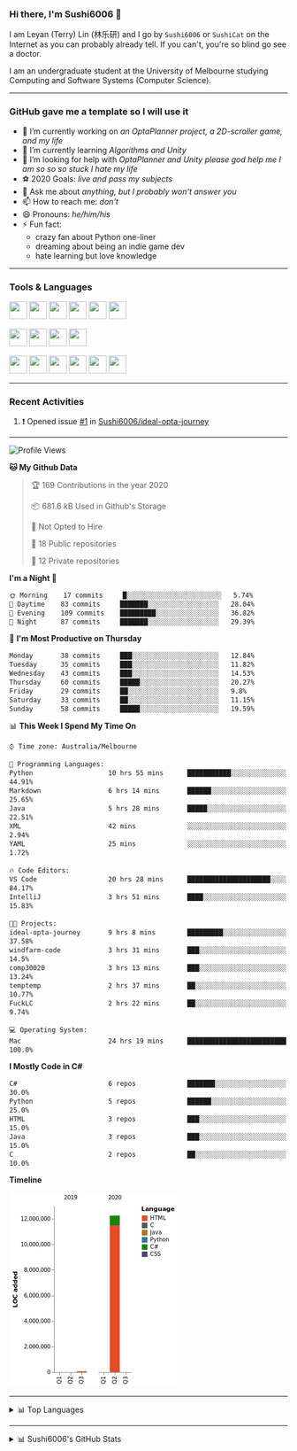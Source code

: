 ### Hi there, I'm Sushi6006 👋

<!--**Sushi6006/Sushi6006** is a ✨ _special_ ✨ repository because its `README.md` (this file) appears on your GitHub profile.-->

I am Leyan (Terry) Lin (林乐研) and I go by `Sushi6006` or `SushiCat` on the Internet as you can probably already tell. If you can't, you're so blind go see a doctor.

I am an undergraduate student at the University of Melbourne studying Computing and Software Systems (Computer Science). 

--- 

### GitHub gave me a template so I will use it
- 🔭 I’m currently working on *an OptaPlanner project, a 2D-scroller game, and my life*
- 🌱 I’m currently learning *Algorithms and Unity*
- 🤔 I’m looking for help with *OptaPlanner and Unity please god help me I am so so so stuck I hate my life*
- ⚽️ 2020 Goals: *live and pass my subjects*
- 💬 Ask me about *anything, but I probably won't answer you*
- 📫 How to reach me: *don't*
- 😄 Pronouns: *he/him/his*
- ⚡ Fun fact:
  - crazy fan about Python one-liner
  - dreaming about being an indie game dev
  - hate learning but love knowledge

---

### Tools & Languages
<p>
  <img height="32" width="32" src="https://cdn.jsdelivr.net/npm/simple-icons@v3/icons/apple.svg"/>
  <img height="32" width="32" src="https://cdn.jsdelivr.net/npm/simple-icons@v3/icons/visualstudiocode.svg"/>
  <img height="32" width="32" src="https://cdn.jsdelivr.net/npm/simple-icons@v3/icons/github.svg"/>
  <img height="32" width="32" src="https://cdn.jsdelivr.net/npm/simple-icons@v3/icons/git.svg"/>
  <img height="32" width="32" src="https://cdn.jsdelivr.net/npm/simple-icons@v3/icons/discord.svg"/>
  <img height="32" width="32" src="https://cdn.jsdelivr.net/npm/simple-icons@v3/icons/atom.svg"/>
</p>
<p>
  <img height="32" width="32" src="https://cdn.jsdelivr.net/npm/simple-icons@v3/icons/adobephotoshop.svg"/>
  <img height="32" width="32" src="https://cdn.jsdelivr.net/npm/simple-icons@v3/icons/adobexd.svg"/>
  <img height="32" width="32" src="https://cdn.jsdelivr.net/npm/simple-icons@v3/icons/vsco.svg"/>
  <img height="32" width="32" src="https://cdn.jsdelivr.net/npm/simple-icons@v3/icons/spotify.svg"/>
</p>
<p>
  <img height="32" width="32" src="https://cdn.jsdelivr.net/npm/simple-icons@v3/icons/python.svg"/>
  <img height="32" width="32" src="https://cdn.jsdelivr.net/npm/simple-icons@v3/icons/c.svg"/>
  <img height="32" width="32" src="https://cdn.jsdelivr.net/npm/simple-icons@v3/icons/csharp.svg"/>
  <img height="32" width="32" src="https://cdn.jsdelivr.net/npm/simple-icons@v3/icons/java.svg"/>
  <img height="32" width="32" src="https://cdn.jsdelivr.net/npm/simple-icons@v3/icons/markdown.svg"/>
  <img height="32" width="32" src="https://cdn.jsdelivr.net/npm/simple-icons@v3/icons/mysql.svg"/>
</p>

--- 

### Recent Activities
<!--START_SECTION:activity-->
1. ❗️ Opened issue [#1](https://github.com//Sushi6006/ideal-opta-journey/issues/1) in [Sushi6006/ideal-opta-journey](https://github.com//Sushi6006/ideal-opta-journey)
<!--END_SECTION:activity-->

---

<!--START_SECTION:waka-->
![Profile Views](http://img.shields.io/badge/Profile%20Views-156-blue)

**🐱 My Github Data** 

> 🏆 169 Contributions in the year 2020
 > 
> 📦 681.6 kB Used in Github's Storage 
 > 
> 🚫 Not Opted to Hire
 > 
> 📜 18 Public repositories
 > 
> 🔑 12 Private repositories 

**I'm a Night 🦉** 

```text
🌞 Morning    17 commits     █░░░░░░░░░░░░░░░░░░░░░░░░   5.74% 
🌆 Daytime    83 commits     ███████░░░░░░░░░░░░░░░░░░   28.04% 
🌃 Evening    109 commits    █████████░░░░░░░░░░░░░░░░   36.82% 
🌙 Night      87 commits     ███████░░░░░░░░░░░░░░░░░░   29.39%

```
📅 **I'm Most Productive on Thursday** 

```text
Monday       38 commits     ███░░░░░░░░░░░░░░░░░░░░░░   12.84% 
Tuesday      35 commits     ███░░░░░░░░░░░░░░░░░░░░░░   11.82% 
Wednesday    43 commits     ███░░░░░░░░░░░░░░░░░░░░░░   14.53% 
Thursday     60 commits     █████░░░░░░░░░░░░░░░░░░░░   20.27% 
Friday       29 commits     ██░░░░░░░░░░░░░░░░░░░░░░░   9.8% 
Saturday     33 commits     ██░░░░░░░░░░░░░░░░░░░░░░░   11.15% 
Sunday       58 commits     █████░░░░░░░░░░░░░░░░░░░░   19.59%

```


📊 **This Week I Spend My Time On** 

```text
⌚︎ Time zone: Australia/Melbourne

💬 Programming Languages: 
Python                   10 hrs 55 mins      ███████████░░░░░░░░░░░░░░   44.91% 
Markdown                 6 hrs 14 mins       ██████░░░░░░░░░░░░░░░░░░░   25.65% 
Java                     5 hrs 28 mins       █████░░░░░░░░░░░░░░░░░░░░   22.51% 
XML                      42 mins             ░░░░░░░░░░░░░░░░░░░░░░░░░   2.94% 
YAML                     25 mins             ░░░░░░░░░░░░░░░░░░░░░░░░░   1.72%

🔥 Code Editors: 
VS Code                  20 hrs 28 mins      █████████████████████░░░░   84.17% 
IntelliJ                 3 hrs 51 mins       ████░░░░░░░░░░░░░░░░░░░░░   15.83%

🐱‍💻 Projects: 
ideal-opta-journey       9 hrs 8 mins        █████████░░░░░░░░░░░░░░░░   37.58% 
windfarm-code            3 hrs 31 mins       ███░░░░░░░░░░░░░░░░░░░░░░   14.5% 
comp30020                3 hrs 13 mins       ███░░░░░░░░░░░░░░░░░░░░░░   13.24% 
temptemp                 2 hrs 37 mins       ██░░░░░░░░░░░░░░░░░░░░░░░   10.77% 
FuckLC                   2 hrs 22 mins       ██░░░░░░░░░░░░░░░░░░░░░░░   9.74%

💻 Operating System: 
Mac                      24 hrs 19 mins      █████████████████████████   100.0%

```

**I Mostly Code in C#** 

```text
C#                       6 repos             ███████░░░░░░░░░░░░░░░░░░   30.0% 
Python                   5 repos             ██████░░░░░░░░░░░░░░░░░░░   25.0% 
HTML                     3 repos             ███░░░░░░░░░░░░░░░░░░░░░░   15.0% 
Java                     3 repos             ███░░░░░░░░░░░░░░░░░░░░░░   15.0% 
C                        2 repos             ██░░░░░░░░░░░░░░░░░░░░░░░   10.0%

```


**Timeline**

![Chart not found](https://github.com/Sushi6006/Sushi6006/blob/master/charts/bar_graph.png) 


<!--END_SECTION:waka-->


<!--
---

### Spotify Now Playing
<img src="https://novatorem-eight-fawn.vercel.app/api/spotify" alt="Sushi6006 Spotify Playing" width="350"/>
-->

--- 

<details>
  <summary>📊 Top Languages</summary>
  <br>
  <img src="https://github-readme-stats.vercel.app/api/top-langs/?username=sushi6006&layout=compact" alt="Top Langs">
</details>

---

<details>
  <summary>📊 Sushi6006's GitHub Stats</summary>
  <br>
  <img alt="Sushi6006's Github Stats" src="https://github-readme-stats.sushi6006.vercel.app/api?username=Sushi6006&show_icons=true"/>
</details>
  


